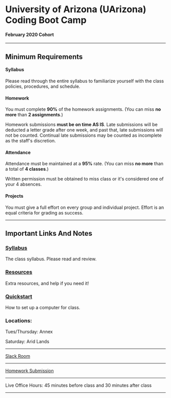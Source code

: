 

# University of Arizona (UArizona) Coding Boot Camp

#### February 2020 Cohort 

-----------------------------------------


## Minimum Requirements

#### Syllabus

Please read through the entire syllabus to familiarize yourself with the class policies, procedures, and schedule. 

#### Homework


You must complete **90%** of the homework assignments. (You can miss **no more** than **2 assignments**.)


Homework submissions **must be on time AS IS**. Late submissions will be deducted a letter grade after one week, and past that, late submissions will not be counted. Continual late submissions may be counted as incomplete as the staff's discretion.


#### Attendance


Attendance must be maintained at a **95%** rate. (You can miss **no more** than a total of **4 classes**.)


Written permission must be obtained to miss class or it's considered one of your 4 absences.


#### Projects


You must give a full effort on every group and individual project. Effort is an equal criteria for grading as success. 

-----------------------------------------


## Important Links And Notes

### [Syllabus](SYLLABUS.md)
The class syllabus. Please read and review.
### [Resources](RESOURCES.md)
Extra resources, and help if you need it!
### [Quickstart](QUICKSTART.md)
How to set up a computer for class.
### Locations:

Tues/Thursday: Annex

Saturday: Arid Lands

-----------------------------------------

[Slack Room](https://uofatucfsfpt0-etr7802.slack.com/)

-----------------------------------------

[Homework Submission](https://www.bootcampspot.com/)

-----------------------------------------

Live Office Hours: 45 minutes before class and 30 minutes after class

-----------------------------------------





